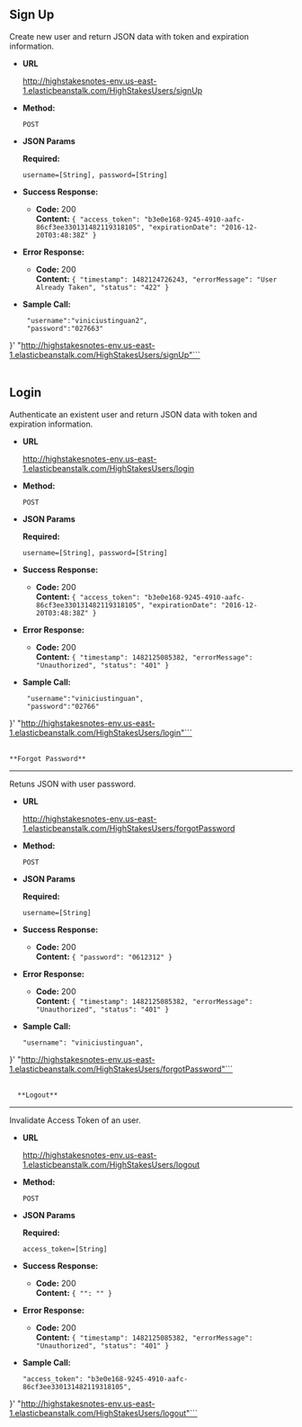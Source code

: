 **Sign Up**
----
  Create new user and return JSON data with token and expiration information.

* **URL**

  http://highstakesnotes-env.us-east-1.elasticbeanstalk.com/HighStakesUsers/signUp

* **Method:**

  `POST`
  
*  **JSON Params**

   **Required:**
 
   `username=[String], password=[String]`
   
* **Success Response:**

  * **Code:** 200 <br />
    **Content:** `{
  "access_token": "b3e0e168-9245-4910-aafc-86cf3ee330131482119318105",
  "expirationDate": "2016-12-20T03:48:38Z"
}`
 
* **Error Response:**

  * **Code:** 200 <br />
    **Content:** `{
  "timestamp": 1482124726243,
  "errorMessage": "User Already Taken",
  "status": "422"
}`

* **Sample Call:**

  ```curl -X POST -H "Cache-Control: no-cache" -H "Postman-Token: f763137d-4ce8-660e-dee9-86cc0707d01e" -d '{  
   "username":"viniciustinguan2",
   "password":"027663"
}' "http://highstakesnotes-env.us-east-1.elasticbeanstalk.com/HighStakesUsers/signUp"```
  <br />
  <br />
  
  
  
  **Login**
----
  Authenticate an existent user and return JSON data with token and expiration information.

* **URL**

  http://highstakesnotes-env.us-east-1.elasticbeanstalk.com/HighStakesUsers/login

* **Method:**

  `POST`
  
*  **JSON Params**

   **Required:**
 
   `username=[String], password=[String]`
   
* **Success Response:**

  * **Code:** 200 <br />
    **Content:** `{
  "access_token": "b3e0e168-9245-4910-aafc-86cf3ee330131482119318105",
  "expirationDate": "2016-12-20T03:48:38Z"
}`
 
* **Error Response:**

  * **Code:** 200 <br />
    **Content:** `{
  "timestamp": 1482125085382,
  "errorMessage": "Unauthorized",
  "status": "401"
}`

* **Sample Call:**

  ```curl -X POST -H "Cache-Control: no-cache" -H "Postman-Token: 98a327d4-46ec-1a92-091c-60f40e9689f6" -d '{  
   "username":"viniciustinguan",
   "password":"02766"
}' "http://highstakesnotes-env.us-east-1.elasticbeanstalk.com/HighStakesUsers/login"```
  <br />
  <br />
  
    **Forgot Password**
----
  Retuns JSON with user password.

* **URL**

  http://highstakesnotes-env.us-east-1.elasticbeanstalk.com/HighStakesUsers/forgotPassword

* **Method:**

  `POST`
  
*  **JSON Params**

   **Required:**
 
   `username=[String]`
   
* **Success Response:**

  * **Code:** 200 <br />
    **Content:** `{
  "password": "0612312"
}`
 
* **Error Response:**

  * **Code:** 200 <br />
    **Content:** `{
  "timestamp": 1482125085382,
  "errorMessage": "Unauthorized",
  "status": "401"
}`

* **Sample Call:**

  ```curl -X POST -H "Cache-Control: no-cache" -H "Postman-Token: ebb52467-939f-d6dd-5672-cbc168af600b" -d '{
  "username": "viniciustinguan",
}' "http://highstakesnotes-env.us-east-1.elasticbeanstalk.com/HighStakesUsers/forgotPassword"```
  <br />
  <br />
  
  
  
  
      **Logout**
----
  Invalidate Access Token of an user.

* **URL**

  http://highstakesnotes-env.us-east-1.elasticbeanstalk.com/HighStakesUsers/logout

* **Method:**

  `POST`
  
*  **JSON Params**

   **Required:**
 
   `access_token=[String]`
   
* **Success Response:**

  * **Code:** 200 <br />
    **Content:** `{
  "": ""
}`
 
* **Error Response:**

  * **Code:** 200 <br />
    **Content:** `{
  "timestamp": 1482125085382,
  "errorMessage": "Unauthorized",
  "status": "401"
}`

* **Sample Call:**

  ```curl -X POST -H "Cache-Control: no-cache" -H "Postman-Token: ff7c9f2c-5164-5d14-2509-91a94e673691" -d '{
  "access_token": "b3e0e168-9245-4910-aafc-86cf3ee330131482119318105",
}' "http://highstakesnotes-env.us-east-1.elasticbeanstalk.com/HighStakesUsers/logout"```
  <br />
  <br />
